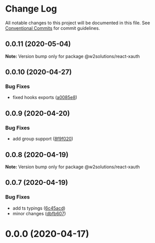 # Change Log

All notable changes to this project will be documented in this file.
See [Conventional Commits](https://conventionalcommits.org) for commit guidelines.

## 0.0.11 (2020-05-04)

**Note:** Version bump only for package @w2solutions/react-xauth





## 0.0.10 (2020-04-27)


### Bug Fixes

* fixed hooks exports ([a0085e8](https://github.com/w2solutions/react-helper/commit/a0085e865c5ca3054a1330cf9cadc39d37d20423))





## 0.0.9 (2020-04-20)


### Bug Fixes

* add group support ([8f9f020](https://github.com/w2solutions/react-helper/commit/8f9f0207bdbabc38b8a5ff2c8f9cc693be68302b))





## 0.0.8 (2020-04-19)

**Note:** Version bump only for package @w2solutions/react-xauth





## 0.0.7 (2020-04-19)

### Bug Fixes

- add ts typings ([6c45acd](https://github.com/w2solutions/react-helper/commit/6c45acd1316b7cbb37f00f5614d9e8c0c97a00d7))
- minor changes ([dbfb607](https://github.com/w2solutions/react-helper/commit/dbfb607a051470b57b184a966eb23a1961f6f28c))

# 0.0.0 (2020-04-17)
